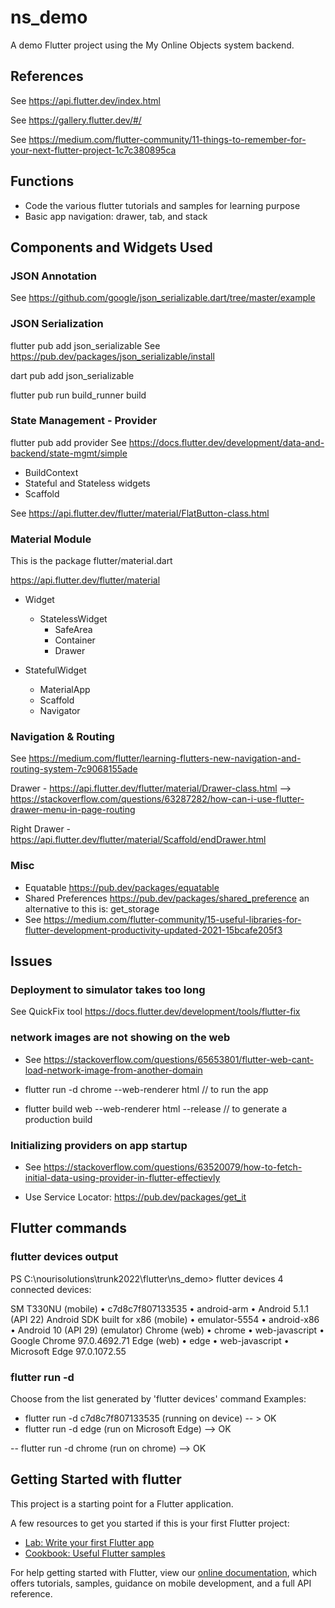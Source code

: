 # ns_demo

A demo Flutter project using the My Online Objects system backend.

## References

See <https://api.flutter.dev/index.html>

See <https://gallery.flutter.dev/#/>

See <https://medium.com/flutter-community/11-things-to-remember-for-your-next-flutter-project-1c7c380895ca>

## Functions

- Code the various flutter tutorials and samples for learning purpose
- Basic app navigation: drawer, tab, and stack

## Components and Widgets Used

### JSON Annotation

See <https://github.com/google/json_serializable.dart/tree/master/example>

### JSON Serialization

flutter pub add json_serializable
See <https://pub.dev/packages/json_serializable/install>

dart pub add json_serializable

flutter pub run build_runner build

### State Management - Provider

flutter pub add provider
See <https://docs.flutter.dev/development/data-and-backend/state-mgmt/simple>

- BuildContext
- Stateful and Stateless widgets
- Scaffold

See <https://api.flutter.dev/flutter/material/FlatButton-class.html>

### Material Module

This is the package flutter/material.dart

https://api.flutter.dev/flutter/material

- Widget
  - StatelessWidget
    - SafeArea
    - Container
    - Drawer

- StatefulWidget
  - MaterialApp
  - Scaffold
  - Navigator

### Navigation & Routing

See <https://medium.com/flutter/learning-flutters-new-navigation-and-routing-system-7c9068155ade>

Drawer - <https://api.flutter.dev/flutter/material/Drawer-class.html>
  --> https://stackoverflow.com/questions/63287282/how-can-i-use-flutter-drawer-menu-in-page-routing

Right Drawer - https://api.flutter.dev/flutter/material/Scaffold/endDrawer.html

### Misc

- Equatable <https://pub.dev/packages/equatable>
- Shared Preferences <https://pub.dev/packages/shared_preference>
  an alternative to this is: get_storage
- See <https://medium.com/flutter-community/15-useful-libraries-for-flutter-development-productivity-updated-2021-15bcafe205f3>

## Issues

### Deployment to simulator takes too long

See QuickFix tool <https://docs.flutter.dev/development/tools/flutter-fix>

### network images are not showing on the web

- See <https://stackoverflow.com/questions/65653801/flutter-web-cant-load-network-image-from-another-domain>

- flutter run -d chrome --web-renderer html // to run the app

- flutter build web --web-renderer html --release // to generate a production build

### Initializing providers on app startup

- See <https://stackoverflow.com/questions/63520079/how-to-fetch-initial-data-using-provider-in-flutter-effectievly>

- Use Service Locator: <https://pub.dev/packages/get_it>

## Flutter commands

### flutter devices output

PS C:\nourisolutions\trunk2022\flutter\ns_demo> flutter devices
4 connected devices:

SM T330NU (mobile)                 • c7d8c7f807133535 • android-arm    • Android 5.1.1 (API 22)
Android SDK built for x86 (mobile) • emulator-5554    • android-x86    • Android 10 (API 29) (emulator)
Chrome (web)                       • chrome           • web-javascript • Google Chrome 97.0.4692.71
Edge (web)                         • edge             • web-javascript • Microsoft Edge 97.0.1072.55

### flutter run -d <device>

Choose from the list generated by 'flutter devices' command
Examples:

- flutter run -d c7d8c7f807133535 (running on device)
    -- > OK
- flutter run -d edge (run on Microsoft Edge)
    --> OK

-- flutter run -d chrome (run on chrome)
    --> OK

## Getting Started with flutter

This project is a starting point for a Flutter application.

A few resources to get you started if this is your first Flutter project:

- [Lab: Write your first Flutter app](https://flutter.dev/docs/get-started/codelab)
- [Cookbook: Useful Flutter samples](https://flutter.dev/docs/cookbook)

For help getting started with Flutter, view our
[online documentation](https://flutter.dev/docs), which offers tutorials,
samples, guidance on mobile development, and a full API reference.
